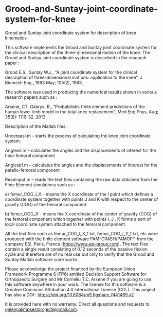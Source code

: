 # Grood-and-Suntay-joint-coordinate-system-for-knee
Grood and Suntay joint coordinate system for description of knee kinematics 



This software implements the Grood and Suntay joint coordinate system for the clinical description of the three-dimensional motion of the knee.  The Grood and Suntay joint coordinate system is described in the research paper : 

Grood E.S., Suntay W.J., “A joint coordinate system for the clinical description of three-dimensional motions: application to the knee”, J Biomech Eng., 1983 May; 105(2),  1983. 

The software was used in producing the numerical results shown in various research papers such as :

Arsene, CT, Gabrys, B., “Probabilistic finite element predictions of the human lower limb model in the total knee replacement”, Med Eng Phys, Aug; 35(8): 1116-32, 2013.

Description of the Matlab files:

Uncerpasl.m – starts the process of calculating the knee joint coordinate system; 

Anglesn.m – calculates the angles and the displacements of interest for the tibio-femoral component 

Anglespf.m – calculates the angles and the displacements of interest for the patello-femoral component 

Readinput.m – reads the text files containing the raw data obtained from the Finie Element simulations such as : 

a)	femur_COG_I_X - means the X coordinate of the I point which defines   a coordinate system together with points J and K with respect to the  center of gravity (COG) of the femoral component. 
   
b)	femur_COG_X - means the X coordinate of the center of gravity (COG) of the femoral component which together with points I, J , K forms a sort of local coordinate system attached to the femoral component.

All the text files such as femur_COG_I_X_1.txt, femur_COG_I_Y_1.txt, etc were produced with the finite element software PAM-CRASH/PAMOPT from the company ESI, Paris, France (https://www.esi-group.com).  The text files contain a single result consisting of 0.12 seconds of the passive flexion cycle and therefore are of no real use but only to verify that the Grood and Suntay Matlab software code works.  

Please acknowledge the project financed by the European Union Framework Programme 6 (FP6) entitled Decision Support Software for Orthopaedic Surgery  and Mr Corneliu T.C. Arsene if you are going to use this software anywhere in your work. The license for this software is a Creative Commons Attribution 4.0 International License (CCL).  This project has also a DOI :  https://doi.org/10.6084/m9.figshare.7441469.v2

It is provided here with no warranty. Direct all questions and requests to galenpalimpsestproject@gmail.com.
